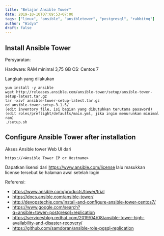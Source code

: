 ```yaml
---
title: "Belajar Ansible Tower"
date: 2019-10-10T07:09:53+07:00
tags: ["linux", "ansible", "ansibletower", "postgresql", "rabbitmq"]
author: "Widya"
draft: false
---
```


## Install Ansible Tower
Persyaratan:

Hardware: RAM minimal 3,75 GB
OS: Centos 7

Langkah yang dilakukan
```
yum install -y ansible
wget http://releases.ansible.com/ansible-tower/setup/ansible-tower-setup-latest.tar.gz
tar -xzvf ansible-tower-setup-latest.tar.gz
cd ansible-tower-setup-3.1.5/
(edit inventory file, isi bagian yang dibutuhkan terutama password)
(edit roles/preflight/defaults/main.yml, jika ingin menurunkan minimal ram)
./setup.sh
```

## Configure Ansible Tower after installation
Akses Ansible tower Web UI dari 
```
https://<Ansible Tower IP or Hostname>
```
Dapatkan lisensi dari https://www.ansible.com/license
lalu masukkan license tersebut ke halaman awal setelah login

Referensi:

* https://www.ansible.com/products/tower/trial
* https://docs.ansible.com/ansible-tower/
* http://devopstechie.com/install-and-configure-ansible-tower-centos7/
* https://www.google.com/search?q=ansible+tower+postgresql+replication
* https://servicesblog.redhat.com/2019/04/08/ansible-tower-high-availability-and-disaster-recovery/
* https://github.com/samdoran/ansible-role-pgsql-replication

